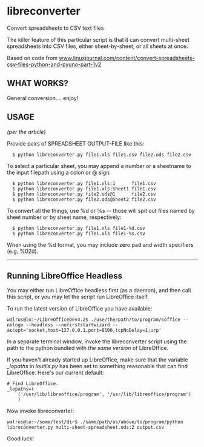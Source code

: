 libreconverter
==============

Convert spreadsheets to CSV text files

The killer feature of this particular script is that it can convert
multi-sheet spreadsheets into CSV files, either sheet-by-sheet, or all
sheets at once.

Based on code from
www.linuxjournal.com/content/convert-spreadsheets-csv-files-python-and-pyuno-part-1v2

WHAT WORKS?
-----------

General conversion.... enjoy!


USAGE
-----

*(per the article)*

Provide pairs of SPREADSHEET OUTPUT-FILE like this:

```
  $ python libreconverter.py file1.xls file1.csv file2.ods file2.csv
```

To select a particular sheet, you may append a number or a sheetname to the input filepath using a colon or @ sign:

```
  $ python libreconverter.py file1.xls:1      file1.csv
  $ python libreconverter.py file1.xls:Sheet1 file1.csv
  $ python libreconverter.py file2.ods@1      file2.csv
  $ python libreconverter.py file2.ods@Sheet2 file2.csv
```

To convert all the things, use %d or %s -- those will spit out files named by sheet number or by sheet name, respectively:

```
  $ python libreconverter.py file1.xls file1-%d.csv
  $ python libreconverter.py file1.xls file1-%s.csv
```

When using the %d format, you may include zero pad and width specifiers (e.g. %02d).

-----

Running LibreOffice Headless
----------------------------

You may either run LibreOffice headless first (as a daemon), and then call this script, or you may let the script run LibreOffice itself.

To run the latest version of LibreOffice you have available:

```
walrus@lo:~/LibreOfficeDev4.2$ ./use/the/path/to/program/soffice --nologo --headless --nofirststartwizard --accept='socket,host=127.0.0.1,port=8100,tcpNoDelay=1;urp'
```

In a separate terminal window, invoke the libreconverter script using the path to the python bundled with *the same version* of LibreOffice.

If you haven't already started up LibreOffice, make sure that the variable *_lopaths* in *loutils.py* has been set to something reasonable that can find LibreOffice. Here's our current default:

```
# Find LibreOffice.
_lopaths=(
    ('/usr/lib/libreoffice/program', '/usr/lib/libreoffice/program')
    )
```

Now invoke libreconverter:

```
walrus@lo:~/some/test/dir$ ./same/path/as/above/to/program/python libreconverter.py multi-sheet-spreadsheet.ods:2 output.csv
```

Good luck!